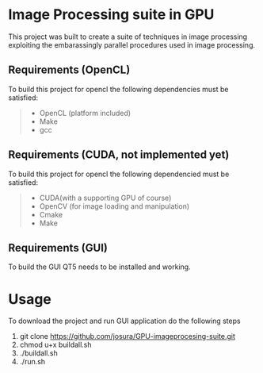 # Image Processing suite in GPU
This project was built to create a suite of techniques in image processing exploiting the embarassingly parallel procedures used in image processing.

## Requirements (OpenCL)
To build this project for opencl the following dependencies must be satisfied:
> - OpenCL (platform included)
> - Make
> - gcc 

## Requirements (CUDA, not implemented yet)
To build this project for opencl the following dependencied must be satisfied:
> - CUDA(with a supporting GPU of course)
> - OpenCV (for image loading and manipulation)
> - Cmake
> - Make

## Requirements (GUI)
To build the GUI QT5 needs to be installed and working.

# Usage
To download the project and run GUI application do the following steps

1. git clone https://github.com/josura/GPU-imageprocesing-suite.git
2. chmod u+x buildall.sh
3. ./buildall.sh
4. ./run.sh
